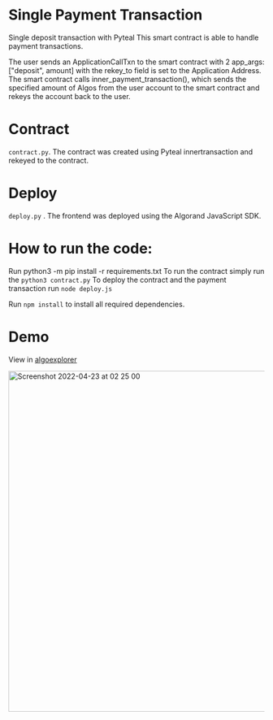 # Single Payment Transaction
Single deposit transaction with Pyteal
This smart contract is able to handle payment transactions.

The user sends an ApplicationCallTxn to the smart contract with 2 app_args: ["deposit", amount] with the rekey_to field is set to the Application Address.
The smart contract calls inner_payment_transaction(), which sends the specified amount of Algos from the user account to the smart contract and rekeys the account back to the user.

# Contract
`contract.py`. The contract was created using Pyteal innertransaction and rekeyed to the contract.

# Deploy
`deploy.py` . The frontend was deployed using the Algorand JavaScript SDK.

# How to run the code:
Run python3 -m pip install -r requirements.txt
To run the contract simply run the `python3 contract.py` 
To deploy the contract and the payment transaction run `node deploy.js`

Run `npm install` to install all required dependencies.

# Demo
View in [algoexplorer](https://testnet.algoexplorer.io/application/85471002)

<img width="671" alt="Screenshot 2022-04-23 at 02 25 00" src="https://user-images.githubusercontent.com/23031920/164859480-b2f07bb0-8c72-4249-8c9b-54d2c939c49e.png">
